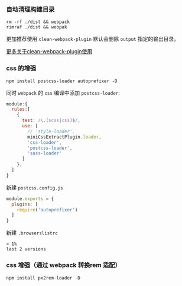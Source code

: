 


### 自动清理构建目录
```
rm -rf ./dist && webpack
rimraf ./dist && webpak
```
更加推荐使用 `clean-webpack-plugin` 默认会删除 `output` 指定的输出目录。

[更多关于clean-webpack-plugin使用](https://www.npmjs.com/package/clean-webpack-plugin)


### css 的增强

```shell
npm install postcss-loader autoprefixer -D
```
同时 `webpack` 的 `css` 编译中添加 `postcss-loader`:
```js
module:{
  rules:[
    {
      test: /\.(scss|css)$/,
      use: [
        // 'style-loader',
        miniCssExtractPlugin.loader,
        'css-loader',
        'postcss-loader',
        'sass-loader'
      ]
    },
  ]
}
```

新建 `postcss.config.js`
```js postcss.config.js
module.exports = {
  plugins: [
    require('autoprefixer')
  ]
}
```
新建 `.browserslistrc`
``` .browserslistrc
> 1%
last 2 versions
```

### css 增强（通过 webpack 转换rem 适配）

```js
npm install px2rem-loader -D
```



